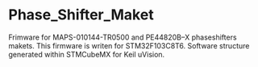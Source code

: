 # Phase_Shifter_Maket
Frimware for MAPS-010144-TR0500 and PE44820B–X phaseshifters makets.
This firmware is writen for STM32F103C8T6.
Software structure generated within STMCubeMX for Keil uVision. 
